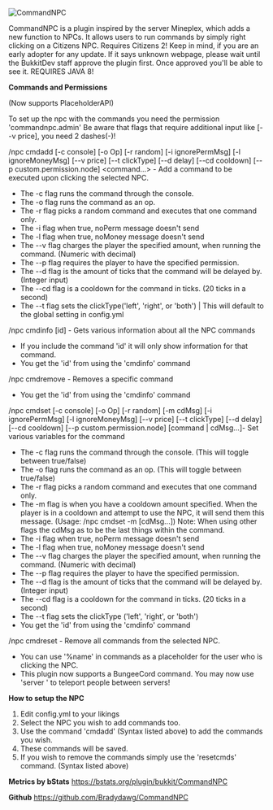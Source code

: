![CommandNPC](https://i.imgur.com/awdxHuc.png)

CommandNPC is a plugin inspired by the server Mineplex, which adds a new function to NPCs. It allows users to run commands by simply right clicking on a Citizens NPC. Requires Citizens 2! Keep in mind, if you are an early adopter for any update. If it says unknown webpage, please wait until the BukkitDev staff approve the plugin first. Once approved you'll be able to see it. REQUIRES JAVA 8!

**Commands and Permissions**

(Now supports PlaceholderAPI)

To set up the npc with the commands you need the permission 'commandnpc.admin'
Be aware that flags that require additional input like [--v price], you need 2 dashes(-)!

/npc cmdadd [-c console] [-o Op] [-r random] [-i ignorePermMsg] [-l ignoreMoneyMsg] [--v price] [--t clickType] [--d delay] [--cd cooldown] [--p custom.permission.node] <command...> - Add a command to be executed upon clicking the selected NPC.
- The -c flag runs the command through the console.
- The -o flag runs the command as an op.
- The -r flag picks a random command and executes that one command only.
- The -i flag when true, noPerm message doesn't send
- The -l flag when true, noMoney message doesn't send
- The --v flag charges the player the specified amount, when running the command. (Numeric with decimal)
- The --p flag requires the player to have the specified permission.
- The --d flag is the amount of ticks that the command will be delayed by. (Integer input)
- The --cd flag is a cooldown for the command in ticks. (20 ticks in a second)
- The --t flag sets the clickType('left', 'right', or 'both') | This will default to the global setting in config.yml

/npc cmdinfo [id] - Gets various information about all the NPC commands
- If you include the command 'id' it will only show information for that command.
- You get the 'id' from using the 'cmdinfo' command

/npc cmdremove <id> - Removes a specific command
- You get the 'id' from using the 'cmdinfo' command

/npc cmdset [-c console] [-o Op] [-r random] [-m cdMsg] [-i ignorePermMsg] [-l ignoreMoneyMsg] [--v price] [--t clickType] [--d delay] [--cd cooldown] [--p custom.permission.node] [command | cdMsg...]- Set various variables for the command
- The -c flag runs the command through the console. (This will toggle between true/false)
- The -o flag runs the command as an op. (This will toggle between true/false)
- The -r flag picks a random command and executes that one command only.
- The -m flag is when you have a cooldown amount specified. When the player is in a cooldown and attempt to use the NPC, it will send them this message. (Usage: /npc cmdset -m [cdMsg...]) Note: When using other flags the cdMsg as to be the last things within the command.
- The -i flag when true, noPerm message doesn't send
- The -l flag when true, noMoney message doesn't send
- The --v flag charges the player the specified amount, when running the command. (Numeric with decimal)
- The --p flag requires the player to have the specified permission.
- The --d flag is the amount of ticks that the command will be delayed by. (Integer input)
- The --cd flag is a cooldown for the command in ticks. (20 ticks in a second)
- The --t flag sets the clickType ('left', 'right', or 'both')
- You get the 'id' from using the 'cmdinfo' command

/npc cmdreset - Remove all commands from the selected NPC.
- You can use '%name' in commands as a placeholder for the user who is clicking the NPC.
- This plugin now supports a BungeeCord command. You may now use 'server <serverName>' to teleport people between servers!

**How to setup the NPC**
1. Edit config.yml to your likings
2. Select the NPC you wish to add commands too.
3. Use the command 'cmdadd' (Syntax listed above) to add the commands you wish.
4. These commands will be saved.
5. If you wish to remove the commands simply use the 'resetcmds' command. (Syntax listed above)

**Metrics by bStats**
https://bstats.org/plugin/bukkit/CommandNPC

**Github**
https://github.com/Bradydawg/CommandNPC